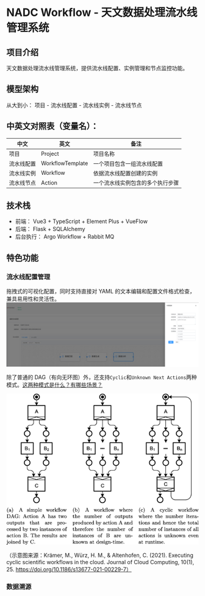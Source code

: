 # NADC Workflow - 天文数据处理流水线管理系统

## 项目介绍

天文数据处理流水线管理系统，提供流水线配置、实例管理和节点监控功能。

## 模型架构

从大到小： 项目 - 流水线配置 - 流水线实例 - 流水线节点

## 中英文对照表（变量名）：

| 中文       | 英文             | 备注                             |
| ---------- | ---------------- | -------------------------------- |
| 项目       | Project          | 项目名称                         |
| 流水线配置 | WorkflowTemplate | 一个项目包含一组流水线配置       |
| 流水线实例 | Workflow         | 依据流水线配置创建的实例         |
| 流水线节点 | Action           | 一个流水线实例包含的多个执行步骤 |

## 技术栈

- 前端： Vue3 + TypeScript + Element Plus + VueFlow
- 后端： Flask + SQLAlchemy
- 后台执行： Argo Workflow + Rabbit MQ

## 特色功能

### 流水线配置管理

拖拽式的可视化配置，同时支持直接对 YAML 的文本编辑和配置文件格式检查，兼具易用性和灵活性。
![可视化配置](./README_img/visualized_orc.png)

除了普通的 DAG（有向无环图）外，还支持`Cyclic`和`Unknown Next Actions`两种模式。[这两种模式是什么？有哪些场景？](https://journalofcloudcomputing.springeropen.com/articles/10.1186/s13677-021-00229-7)

![不止DAG](./README_img/not_only_DAG.png)

（示意图来源：Krämer, M., Würz, H. M., & Altenhofen, C. (2021). Executing cyclic scientific workflows in the cloud. Journal of Cloud Computing, 10(1), 25. https://doi.org/10.1186/s13677-021-00229-7）

### 数据溯源
